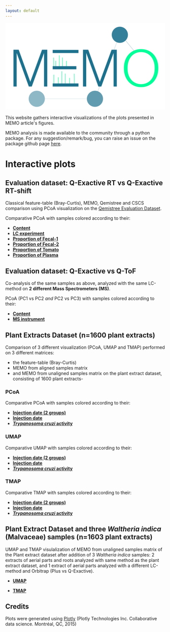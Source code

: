 ```yaml
---
layout: default
---
```

![memo_logo](memo_logo.jpg)


This website gathers interactive visualizations of the plots presented in MEMO article's figures.

MEMO analysis is made available to the community through a python package. For any suggestion/remark/bug, you can raise an issue on the package github page [here](https://github.com/mandelbrot-project/memo). 

# Interactive plots

## Evaluation dataset: Q-Exactive RT vs Q-Exactive RT-shift

Classical feature-table (Bray-Curtis), MEMO, Qemistree and CSCS comparison using PCoA visualization on the [Qemistree Evaluation Dataset](https://www.nature.com/articles/s41589-020-00677-3).

Comparative PCoA with samples colored according to their:

*   [**Content**](https://mandelbrot-project.github.io/memo_publication_examples/benchmark/qemistree_dataset_color_contains.html)
*   [**LC experiment**](https://mandelbrot-project.github.io/memo_publication_examples/benchmark/qemistree_dataset_color_Experiment.html)
*   [**Proportion of Fecal-1**](https://mandelbrot-project.github.io/memo_publication_examples/benchmark/qemistree_dataset_color_Proportion_Fecal_1.html)
*   [**Proportion of Fecal-2**](https://mandelbrot-project.github.io/memo_publication_examples/benchmark/qemistree_dataset_color_Proportion_Fecal_2.html)
*   [**Proportion of Tomato**](https://mandelbrot-project.github.io/memo_publication_examples/benchmark/qemistree_dataset_color_Proportion_Fecal_1.html)
*   [**Proportion of Plasma**](https://mandelbrot-project.github.io/memo_publication_examples/benchmark/qemistree_dataset_color_Proportion_NIST_1950_SRM.html)

## Evaluation dataset: Q-Exactive vs Q-ToF

Co-analysis of the same samples as above, analyzed with the same LC-method on **2 different Mass Spectrometers (MS)**.

PCoA (PC1 vs PC2 _and_ PC2 vs PC3) with samples colored according to their:

*   [**Content**](https://mandelbrot-project.github.io/memo_publication_examples/benchmark/qemistree_dataset_qe_vs_qtof_color_contains.html)
*   [**MS instrument**](https://mandelbrot-project.github.io/memo_publication_examples/benchmark/qemistree_dataset_qe_vs_qtof_color_instrument.html)
  
## Plant Extracts Dataset (n=1600 plant extracts)
Comparison of 3 different visualization (PCoA, UMAP and TMAP) performed on 3 different matrices: 
*    the feature-table (Bray-Curtis)
*    MEMO from aligned samples matrix
*    and MEMO from unaligned samples matrix
on the plant extract dataset, consisting of 1600 plant extracts-

### PCoA

Comparative PCoA with samples colored according to their:

*   [**Injection date (2 groups)**](https://mandelbrot-project.github.io/memo_publication_examples/plant_extract_dataset/pcoa_vgf_color_before_after.html)
*   [**Injection date**](https://mandelbrot-project.github.io/memo_publication_examples/plant_extract_dataset/pcoa_vgf_color_ms_injection_date.html)
*   [**_Trypanosoma cruzi_ activity**](https://mandelbrot-project.github.io/memo_publication_examples/plant_extract_dataset/pcoa_vgf_color_tcruzi_activity_class.html)

### UMAP

Comparative UMAP with samples colored according to their:

*   [**Injection date (2 groups)**](https://mandelbrot-project.github.io/memo_publication_examples/plant_extract_dataset/umap_vgf_color_before_after.html)
*   [**Injection date**](https://mandelbrot-project.github.io/memo_publication_examples/plant_extract_dataset/umap_vgf_color_ms_injection_date.html)
*   [**_Trypanosoma cruzi_ activity**](https://mandelbrot-project.github.io/memo_publication_examples/plant_extract_dataset/umap_vgf_color_tcruzi_activity_class.html)

### TMAP

Comparative TMAP with samples colored according to their:

*   [**Injection date (2 groups)**](https://mandelbrot-project.github.io/memo_publication_examples/plant_extract_dataset/tmap_vgf_color_before_after.html)
*   [**Injection date**](https://mandelbrot-project.github.io/memo_publication_examples/plant_extract_dataset/tmap_vgf_color_ms_injection_date.html)
*   [**_Trypanosoma cruzi_ activity**](https://mandelbrot-project.github.io/memo_publication_examples/plant_extract_dataset/tmap_vgf_color_tcruzi_activity_class.html)

## Plant Extract Dataset and three _Waltheria indica_ (Malvaceae) samples (n=1603 plant extracts)
UMAP and TMAP visulalization of MEMO from unaligned samples matrix of the Plant extract dataset after addition of 3 _Waltheria indica_ samples: 2 extracts of aerial parts and roots analyzed with same method as the plant extract dataset, and 1 extract of aerial parts analyzed with a different LC-method and Orbitrap (Plus vs Q-Exactive).

*   [**UMAP**](https://mandelbrot-project.github.io/memo_publication_examples/waltheria_indica/umap_vgf_with_waltheria_color_species_organe_selected.html)

*   [**TMAP**](https://mandelbrot-project.github.io/memo_publication_examples/waltheria_indica/tmap_vgf_with_waltheria_color_species_organe_selected.html)

## Credits
Plots were generated using [Plotly](https://plot.ly.) (Plotly Technologies Inc. Collaborative data science. Montréal, QC, 2015)
